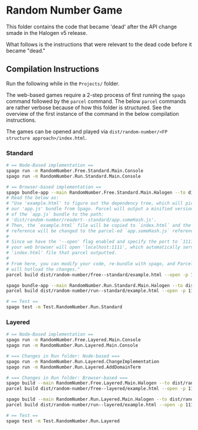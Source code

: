 # Random Number Game

This folder contains the code that became 'dead' after the API change smade in the Halogen v5 release.

What follows is the instructions that were relevant to the dead code before it became "dead."

## Compilation Instructions

Run the following while in the `Projects/` folder.

The web-based games require a 2-step process of first running the `spago` command followed by the `parcel` command. The below `parcel` commands are rather verbose because of how this folder is structured. See the overview of the first instance of the command in the below compilation instructions.

The games can be opened and played via `dist/random-number/<FP structure approach>/index.html`.

### Standard

```bash
# == Node-Based implementation ==
spago run -m RandomNumber.Free.Standard.Main.Console
spago run -m RandomNumber.Run.Standard.Main.Console

# == Browser-based implementation ==
spago bundle-app --main RandomNumber.Free.Standard.Main.Halogen --to dist/random-number/free--standard/app.js
# Read the below as:
# "Use 'example.html' to figure out the dependency tree, which will pick up
# our 'app.js' bundle from Spago. Parcel will output a minified version
# of the `app.js` bundle to the path:
# 'dist/random-number/readert--standard/app.someHash.js'.
# Then, the `example.html` file will be copied to `index.html` and the `app.js`
# reference will be changed to the parcel-ed `app.someHash.js` reference.
#
# Since we have the '--open' flag enabled and specify the port to `1111,`
# your web browser will open 'localhost:1111', which automatically serves the
# 'index.html' file that parcel outputted.
#
# From here, you can modify your code, re-bundle with spago, and Parcel
# will hotload the changes."
parcel build dist/random-number/free--standard/example.html --open -p 1112 -d dist/random-number/free--standard/ -o index.html

spago bundle-app --main RandomNumber.Run.Standard.Main.Halogen --to dist/random-number/run--standard/app.js
parcel build dist/random-number/run--standard/example.html --open -p 1113 -d dist/random-number/run--standard/ -o index.html

# == Test ==
spago test -m Test.RandomNumber.Run.Standard
```

### Layered

```bash
# == Node-Based implementation ==
spago run -m RandomNumber.Free.Layered.Main.Console
spago run -m RandomNumber.Run.Layered.Main.Console

# === Changes in Run folder: Node-based ===
spago run -m RandomNumber.Run.Layered.ChangeImplementation
spago run -m RandomNumber.Run.Layered.AddDomainTerm

# === Changes in Run folder: Browser-based ===
spago build --main RandomNumber.Free.Layered.Main.Halogen --to dist/random-number/free--layered/app.js
parcel build dist/random-number/free--layered/example.html --open -p 1114 -d dist/random-number/free--layered/ -o index.html

spago build --main RandomNumber.Run.Layered.Main.Halogen --to dist/random-number/run--layered/app.js
parcel build dist/random-number/run--layered/example.html --open -p 1115 -d dist/random-number/run--layered/ -o index.html

# == Test ==
spago test -m Test.RandomNumber.Run.Layered
```
